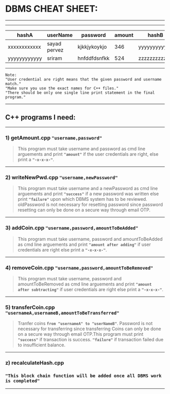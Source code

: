 # DBMS CHEAT SHEET:
---
---

| hashA         | userName      | password      | amount        |  hashB        |
| ------------- | ------------- | ------------- | ------------- | ------------- |
| xxxxxxxxxxxx  | sayad pervez  | kjkkjykoykjo  | 346           | yyyyyyyyyyyy  |
| yyyyyyyyyyyy  | sriram        | hnfddfdsnfkk  | 524           | zzzzzzzzzzzz  |

---
```
Note:
"User credential are right means that the given password and username match."
"Make sure you use the exact names for C++ files."
"There should be only one single line print statement in the final program."
```
---
## C++ programs I need:
---
### 1) **getAmount.cpp** **`"username,password"`**
> This program must take username and password as cmd line arguements and print **`"amount"`** if the user credentials are right, else print a **`"-x-x-x-"`**.
---
### 2) **writeNewPwd.cpp** **`"username,newPassword"`**
> This program must take username and a newPassword as cmd line arguements and print **`"success"`** if a new password was written else print **`"failure"`** upon which DBMS system has to be reviewed. oldPassword is not necessary for resetting password since password resetting can only be done on a secure way through email OTP.
---
### 3) **addCoin.cpp** **`"username,password,amountToBeAdded"`**
> This program must take username, password and amountToBeAdded as cmd line arguements and print **`"amount after adding"`** if user credentials are right else print a **`"-x-x-x-"`**.
---
### 4) **removeCoin.cpp** **`"username,password,amountToBeRemoved"`**
> This program must take username, password and amountToBeRemoved as cmd line arguements and print **`"amount after subtracting"`** if user credentials are right else print a **`"-x-x-x-"`**.
---
### 5) **transferCoin.cpp** **`"usernameA,usernameB,amountToBeTransferred"`**
> Tranfer coins **`from "usernameA" to "userNameB"`**. Password is not necessary for transferring since transferring Coins can only be done on a secure way through email OTP.This program must print **`"success"`** if transaction is success. **`"failure"`** if transaction failed due to insufficient balance.
---
### z) **recalculateHash.cpp**
### **`"This block chain function will be added once all DBMS work is completed"`**
---
